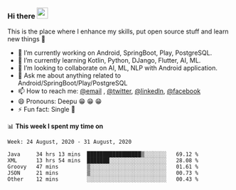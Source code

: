 ### Hi there <img src="https://media.giphy.com/media/hvRJCLFzcasrR4ia7z/giphy.gif" width="25px">
This is the place where I enhance my skills, put open source stuff and learn new things :rofl:

- 🔭 I’m currently working on Android, SpringBoot, Play, PostgreSQL. 
- 🌱 I’m currently learning Kotlin, Python, DJango, Flutter, AI, ML.
- 👯 I’m looking to collaborate on AI, ML, NLP with Android application.
- 💬 Ask me about anything related to Android/SpringBoot/Play/PostgreSQL
- 📫 How to reach me: [@email](deepakgupta7403@gmail.com) , [@twitter](https://twitter.com/deepakgupta7403), [@linkedln](https://in.linkedin.com/in/deepak-gupta-23b3b1113), [@facebook](https://facebook.com/deepakgupta7403)
- 😄 Pronouns: Deepu :grin: :grin: :grin:
- ⚡ Fun fact: Single :grimacing:

📊 **This week I spent my time on**

<!--START_SECTION:waka-->
```text
Week: 24 August, 2020 - 31 August, 2020

Java     34 hrs 13 mins  █████████████████▒░░░░░░░   69.12 % 
XML      13 hrs 54 mins  ███████░░░░░░░░░░░░░░░░░░   28.08 % 
Groovy   47 mins         ▒░░░░░░░░░░░░░░░░░░░░░░░░   01.61 % 
JSON     21 mins         ▒░░░░░░░░░░░░░░░░░░░░░░░░   00.73 % 
Other    12 mins         ░░░░░░░░░░░░░░░░░░░░░░░░░   00.43 % 
```
<!--END_SECTION:waka-->

